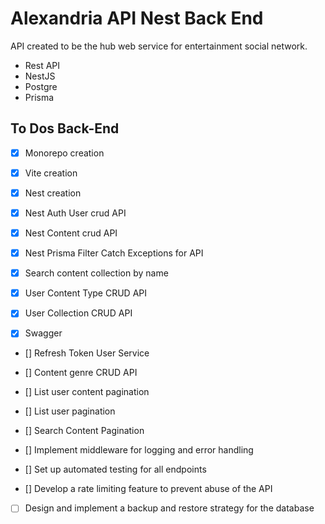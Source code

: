 # Alexandria API Nest Back End

API created to be the hub web service for entertainment social network.

- Rest API
- NestJS
- Postgre
- Prisma

## To Dos Back-End

- [x] Monorepo creation

- [x] Vite creation

- [x] Nest creation

- [x] Nest Auth User crud API

- [x] Nest Content crud API

- [x] Nest Prisma Filter Catch Exceptions for API

- [x] Search content collection by name

- [x] User Content Type CRUD API

- [x] User Collection CRUD API

- [x] Swagger

- [] Refresh Token User Service

- [] Content genre CRUD API

- [] List user content pagination

- [] List user pagination

- [] Search Content Pagination

- [] Implement middleware for logging and error handling

- [] Set up automated testing for all endpoints

- [] Develop a rate limiting feature to prevent abuse of the API

- [ ] Design and implement a backup and restore strategy for the database
